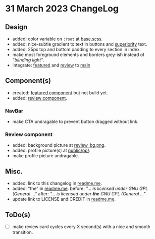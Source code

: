 # 31 March 2023 ChangeLog

## Design

- added: color variable on `:root` at [base.scss](/src/base.scss).
- added: nice-subtle gradient to text in buttons and [superiority](/src/pages/index/main/superiority/superiority.module.scss) text.
- added: 25px top and bottom padding to every section in index.
- make most foreground elements and borders grey-ish instead of _"blinding light"_.
- integrate: [featured](/src/pages/index/main/featured) and [review](/src/pages/index/main/review) to [main](/src/pages/index/main/main.tsx)

## Component(s)

- created: [featured component](/src/pages/index/main/featured/) but not build yet.
- added: [review component](/src/pages/index/main/review/).

### NavBar

- make CTA undragable to prevent button dragged without link.

### Review component

- added: background picture at [review_bg.png](/public/imgs/review_bg.png).
- added: profile picture(s) at [public/pp/](/public/pp/).
- make profile picture undragable.

## Misc.

- added: link to this changelog in [readme.me](/readme.md).
- added: "the" in [readme.me](readme.md). before: _"… is licensed under GNU GPL (General …"_ after: _"… is licensed under **the** GNU GPL (General …"_
- update link to LICENSE and CREDIT in [readme.me](/readme.md).

## ToDo(s)

- [ ] make review card cycles every X second(s) with a nice and smooth transition.
